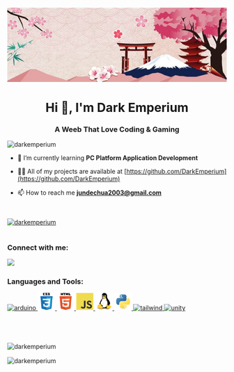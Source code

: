 ![MasterHead](https://github.com/DarkEmperium/DarkEmperium/blob/main/banner.jpg)

<h1 align="center">Hi 👋, I'm Dark Emperium</h1>
<h3 align="center">A Weeb That Love Coding & Gaming</h3>

<p align="left"> <img src="https://komarev.com/ghpvc/?username=darkemperium&label=Profile%20views&color=0e75b6&style=flat" alt="darkemperium" /> </p>

- 🌱 I’m currently learning **PC Platform Application Development**

- 👨‍💻 All of my projects are available at [https://github.com/DarkEmperium](https://github.com/DarkEmperium)

- 📫 How to reach me **jundechua2003@gmail.com**

<br>

<p align="left"> <a href="https://github.com/ryo-ma/github-profile-trophy"><img src="https://github-profile-trophy.vercel.app/?username=darkemperium" alt="darkemperium" /></a> </p>

#

<h3 align="left">Connect with me:</h3>
<p align="left">
<img id="image" src="https://lanyard.cnrad.dev/api/508126529847296002?theme=dark&bg=#ffffff&animated=true&hideDiscrim=false&borderRadius=30px&idleMessage=Probably%20doing%20something%20else...">
</p>

<h3 align="left">Languages and Tools:</h3>
<p align="left"> <a href="https://www.arduino.cc/" target="_blank" rel="noreferrer"> <img src="https://cdn.worldvectorlogo.com/logos/arduino-1.svg" alt="arduino" width="40" height="40"/> </a> <a href="https://www.w3schools.com/css/" target="_blank" rel="noreferrer"> <img src="https://raw.githubusercontent.com/devicons/devicon/master/icons/css3/css3-original-wordmark.svg" alt="css3" width="40" height="40"/> </a> <a href="https://www.w3.org/html/" target="_blank" rel="noreferrer"> <img src="https://raw.githubusercontent.com/devicons/devicon/master/icons/html5/html5-original-wordmark.svg" alt="html5" width="40" height="40"/> </a> <a href="https://developer.mozilla.org/en-US/docs/Web/JavaScript" target="_blank" rel="noreferrer"> <img src="https://raw.githubusercontent.com/devicons/devicon/master/icons/javascript/javascript-original.svg" alt="javascript" width="40" height="40"/> </a> <a href="https://www.linux.org/" target="_blank" rel="noreferrer"> <img src="https://raw.githubusercontent.com/devicons/devicon/master/icons/linux/linux-original.svg" alt="linux" width="40" height="40"/> </a> <a href="https://www.python.org" target="_blank" rel="noreferrer"> <img src="https://raw.githubusercontent.com/devicons/devicon/master/icons/python/python-original.svg" alt="python" width="40" height="40"/> </a> <a href="https://tailwindcss.com/" target="_blank" rel="noreferrer"> <img src="https://www.vectorlogo.zone/logos/tailwindcss/tailwindcss-icon.svg" alt="tailwind" width="40" height="40"/> </a> <a href="https://unity.com/" target="_blank" rel="noreferrer"> <img src="https://www.vectorlogo.zone/logos/unity3d/unity3d-icon.svg" alt="unity" width="40" height="40"/> </a> </p>

#
<br>

<p><img align="center" src="https://github-readme-stats.vercel.app/api?username=darkemperium&show_icons=true&locale=en" alt="darkemperium" /></p>

<p><img align="center" src="https://github-readme-streak-stats.herokuapp.com/?user=darkemperium&" alt="darkemperium" /></p>

